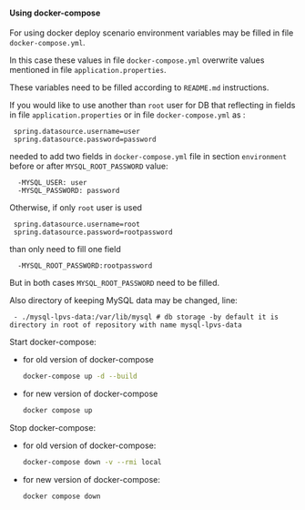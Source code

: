 
#### Using docker-compose
 
For using docker deploy scenario environment variables may be filled in file `docker-compose.yml`.

In this case these values in file `docker-compose.yml` overwrite values mentioned in file `application.properties`.

These variables need to be filled according to `README.md` instructions.


If you would like to use another than `root` user for DB that reflecting in fields in file `application.properties` or in file `docker-compose.yml` as :
```
 spring.datasource.username=user
 spring.datasource.password=password  
```
 needed to add two fields in `docker-compose.yml` file in section `environment` before or after `MYSQL_ROOT_PASSWORD` value:
```
  -MYSQL_USER: user
  -MYSQL_PASSWORD: password
```
Otherwise, if only `root` user is used
```
 spring.datasource.username=root
 spring.datasource.password=rootpassword  
```
than only need to fill one field
```
  -MYSQL_ROOT_PASSWORD:rootpassword
```
 But in both cases `MYSQL_ROOT_PASSWORD` need to be filled.
 
 
Also directory of keeping MySQL data may be changed, line:
```
 - ./mysql-lpvs-data:/var/lib/mysql # db storage -by default it is directory in root of repository with name mysql-lpvs-data
```

Start docker-compose:
- for old version of docker-compose
   ```bash
   docker-compose up -d --build
   ```
- for new version of docker-compose
   ```bash
   docker compose up
   ```   
   
Stop docker-compose:
- for old version of docker-compose:
   ```bash
   docker-compose down -v --rmi local
   ```  
- for new version of docker-compose:
   ```bash
   docker compose down
   ``` 
